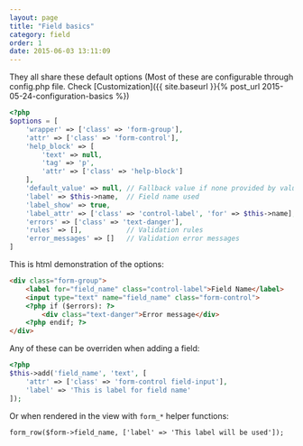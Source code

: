 ```yaml
---
layout: page
title: "Field basics"
category: field
order: 1
date: 2015-06-03 13:11:09
---
```


They all share these default options (Most of these are configurable through config.php file. Check [Customization]({{ site.baseurl }}{% post_url 2015-05-24-configuration-basics %})

```php
<?php
$options = [
    'wrapper' => ['class' => 'form-group'],
    'attr' => ['class' => 'form-control'],
    'help_block' => [
        'text' => null,
        'tag' => 'p',
        'attr' => ['class' => 'help-block']
    ],
    'default_value' => null, // Fallback value if none provided by value property or model
    'label' => $this->name,  // Field name used
    'label_show' => true,
    'label_attr' => ['class' => 'control-label', 'for' => $this->name],
    'errors' => ['class' => 'text-danger'],
    'rules' => [],           // Validation rules
    'error_messages' => []   // Validation error messages
]
```

This is html demonstration of the options:

```html
<div class="form-group">
    <label for="field_name" class="control-label">Field Name</label>
    <input type="text" name="field_name" class="form-control">
    <?php if ($errors): ?>
        <div class="text-danger">Error message</div>
    <?php endif; ?>
</div>
```

Any of these can be overriden when adding a field:

```php
<?php
$this->add('field_name', 'text', [
    'attr' => ['class' => 'form-control field-input'],
    'label' => 'This is label for field name'
]);
```

Or when rendered in the view with `form_*` helper functions:

```html
form_row($form->field_name, ['label' => 'This label will be used']);
```
